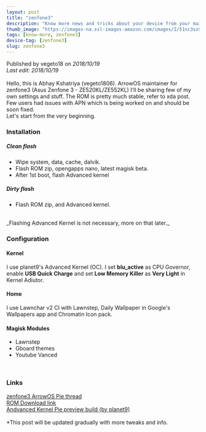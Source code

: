 ```yaml
---
layout: post
title: "zenfone3"
description: "Know more news and tricks about your device from your maintainer."
thumb_image: "https://images-na.ssl-images-amazon.com/images/I/51nc3sxSGqL._SX569_.jpg"
tags: [know-more, zenfone3]
device-tag: [zenfone3]
slug: zenfone3
---
```

Published by vegeto18 on _2018/10/19_ <br> 
_Last edit: 2018/10/19_
<br>
<br>
Hello, this is Abhay Kshatriya (vegeto1806). ArrowOS maintainer for zenfone3 (Asus Zenfone 3 - ZE520KL/ZE552KL)
I'll be sharing few of my own settings and stuff. The ROM is pretty much stable, refer to xda post. Few users had issues with APN which is being worked on and should be soon fixed.
<br>
Let's start from the very beginning.
<br>
### Installation
##### Clean flash
  - Wipe system, data, cache, dalvik.
  - Flash ROM zip, opengapps nano, latest magisk beta.
  - After 1st boot, flash Advanced kernel

##### Dirty flash
  - Flash ROM zip, and Advanced kernel.
<br>
_Flashing Advanced Kernel is not necessary, more on that later._
<br>

### Configuration
#### Kernel
I use planet9's Advanced Kernel (OC). I set **blu_active** as CPU Governor, enable **USB Quick Charge** and set **Low Memory Killer** as **Very Light** in Kernel Adiutor.
<br>

#### Home
I use Lawnchar v2 CI with Lawnstep, Daily Wallpaper in Google's Wallpapers app and Chromatin Icon pack.
<br>

#### Magisk Modules
  - Lawnstep
  - Gboard themes
  - Youtube Vanced
<br>

### Links
[zenfone3 ArrowOS Pie thread](https://forum.xda-developers.com/zenfone-3/development/rom-arrowos-ze520kl-ze552kl-t3849451)<br>
[ROM Download link](https://sourceforge.net/projects/arrow-os/files/arrow-9.x/zenfone3/)<br>
[Andvanced Kernel Pie preview build (by planet9)](https://forum.xda-developers.com/showpost.php?p=77850512&postcount=70)<br>
<br>
*This post will be updated gradually with more tweaks and info.
